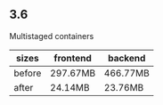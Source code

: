 ## 3.6

Multistaged containers

|sizes |frontend|backend|
|---|---|---|
|before|297.67MB|466.77MB|
|after|24.14MB|23.76MB|